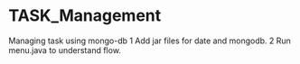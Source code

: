 # TASK_Management
Managing task using mongo-db
1 Add jar files for date and mongodb.
2 Run menu.java to understand flow.
